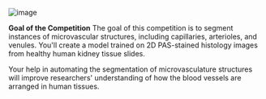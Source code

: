 ![image](https://github.com/dbtjr1103/competition/assets/115054808/284d8dd1-6265-4ad4-96f3-743a77a11b35)

**Goal of the Competition**
The goal of this competition is to segment instances of microvascular structures, including capillaries, arterioles, and venules. You'll create a model trained on 2D PAS-stained histology images from healthy human kidney tissue slides.

Your help in automating the segmentation of microvasculature structures will improve researchers' understanding of how the blood vessels are arranged in human tissues.
